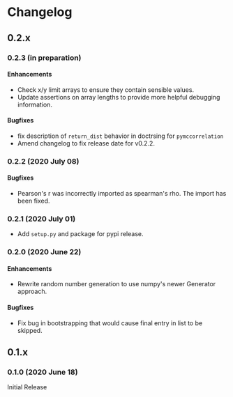# Changelog

## 0.2.x

### 0.2.3 (in preparation)

#### Enhancements

- Check x/y limit arrays to ensure they contain sensible values.
- Update assertions on array lengths to provide more helpful debugging information.

#### Bugfixes

- fix description of `return_dist` behavior in doctrsing for `pymccorrelation`
- Amend changelog to fix release date for v0.2.2.

### 0.2.2 (2020 July 08)

#### Bugfixes

- Pearson's r was incorrectly imported as spearman's rho. The import has been fixed.

### 0.2.1 (2020 July 01)

- Add `setup.py` and package for pypi release.

### 0.2.0 (2020 June 22)

#### Enhancements

- Rewrite random number generation to use numpy's newer Generator approach.

#### Bugfixes

- Fix bug in bootstrapping that would cause final entry in list to be skipped.

## 0.1.x

### 0.1.0 (2020 June 18)

Initial Release
